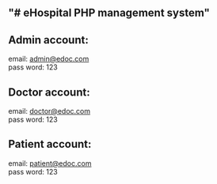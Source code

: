 ## "# eHospital PHP management system" 

## Admin account:
email: admin@edoc.com <br/>
pass word: 123

## Doctor account:
email: doctor@edoc.com <br/>
pass word: 123

## Patient account:
email: patient@edoc.com <br/>
pass word: 123